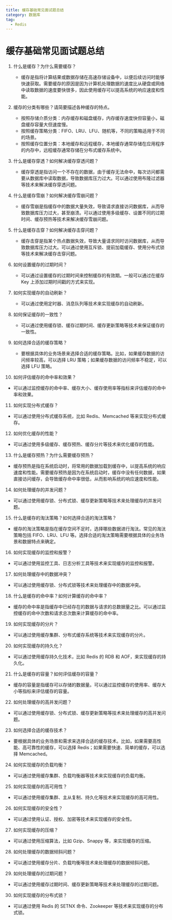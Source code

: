 ```yaml
---
title: 缓存基础常见面试题总结
category: 数据库
tag:
  - Redis
---
```

# 缓存基础常见面试题总结

1. 什么是缓存？为什么需要缓存？

    - 缓存是指将计算结果或数据存储在高速存储设备中，以便后续访问时能够快速获取。需要缓存的原因是因为计算机处理数据的速度比从硬盘或网络中读取数据的速度要快很多，因此使用缓存可以提高系统的响应速度和性能。

2. 缓存的分类有哪些？请简要描述各种缓存的特点。

    - 按照存储介质分类：内存缓存和磁盘缓存，内存缓存速度快但容量小，磁盘缓存容量大但速度慢。
    - 按照缓存策略分类：FIFO、LRU、LFU、随机等，不同的策略适用于不同的场景。
    - 按照缓存位置分类：本地缓存和远程缓存，本地缓存通常存储在应用程序的内存中，远程缓存通常存储在分布式缓存系统中。

3. 什么是缓存穿透？如何解决缓存穿透问题？

    - 缓存穿透是指访问一个不存在的数据，由于缓存无法命中，每次访问都需要从数据库中读取数据，导致数据库压力过大。可以通过使用布隆过滤器等技术来解决缓存穿透问题。

4. 什么是缓存雪崩？如何解决缓存雪崩问题？

    - 缓存雪崩是指缓存中的数据大量失效，导致请求直接访问数据库，从而导致数据库压力过大，甚至崩溃。可以通过使用多级缓存、设置不同的过期时间、缓存预热等技术来解决缓存雪崩问题。

5. 什么是缓存击穿？如何解决缓存击穿问题？

    - 缓存击穿是指某个热点数据失效，导致大量请求同时访问数据库，从而导致数据库压力过大。可以通过使用互斥锁、提前加载缓存、使用分布式锁等技术来解决缓存击穿问题。

6. 如何设置缓存的过期时间？

    - 可以通过设置缓存的过期时间来控制缓存的有效期。一般可以通过在缓存 Key 上添加过期时间戳的方式来实现。

7. 如何实现缓存的自动刷新？

    - 可以通过使用定时器、消息队列等技术来实现缓存的自动刷新。

8. 如何保证缓存的一致性？

    - 可以通过使用缓存锁、缓存过期时间、缓存更新策略等技术来保证缓存的一致性。

9. 如何选择合适的缓存策略？

    - 要根据具体的业务场景来选择合适的缓存策略。比如，如果缓存数据的访问频率较高，可以选择 LRU 策略；如果缓存数据的访问频率不稳定，可以选择 LFU 策略。

10. 如何评估缓存的命中率和效果？

- 可以通过监控缓存的命中率、缓存大小、缓存使用率等指标来评估缓存的命中率和效果。

11. 如何实现分布式缓存？

- 可以通过使用分布式缓存系统，比如 Redis、Memcached 等来实现分布式缓存。

12. 如何优化缓存的性能？

- 可以通过使用多级缓存、缓存预热、缓存分片等技术来优化缓存的性能。

13. 什么是缓存预热？为什么需要缓存预热？

- 缓存预热是指在系统启动时，将常用的数据加载到缓存中，以提高系统的响应速度和性能。需要缓存预热是因为在系统启动时，缓存中没有任何数据，如果直接访问缓存，会导致缓存命中率很低，从而影响系统的响应速度和性能。

14. 如何处理缓存的并发问题？

- 可以通过使用缓存锁、分布式锁、缓存更新策略等技术来处理缓存的并发问题。

15. 什么是缓存的淘汰策略？如何选择合适的淘汰策略？

- 缓存的淘汰策略是指在缓存空间不足时，选择哪些数据进行淘汰。常见的淘汰策略包括 FIFO、LRU、LFU 等。选择合适的淘汰策略需要根据具体的业务场景和数据特点来确定。

16. 如何实现缓存的监控和报警？

- 可以通过使用监控工具、日志分析工具等技术来实现缓存的监控和报警。

17. 如何处理缓存中的数据冲突？

- 可以通过使用缓存锁、分布式锁等技术来处理缓存中的数据冲突。

18. 什么是缓存的命中率？如何计算缓存的命中率？

- 缓存的命中率是指缓存中已经存在的数据与请求的总数据量之比。可以通过监控缓存的命中次数和请求总次数来计算缓存的命中率。

19. 如何实现缓存的分片？

- 可以通过使用缓存集群、分布式缓存系统等技术来实现缓存的分片。

20. 如何实现缓存的持久化？

- 可以通过使用缓存持久化技术，比如 Redis 的 RDB 和 AOF，来实现缓存的持久化。

21. 什么是缓存的容量？如何评估缓存的容量？

- 缓存的容量是指缓存可以存储的数据量。可以通过监控缓存的使用率、缓存大小等指标来评估缓存的容量。

22. 如何处理缓存的高并发问题？

- 可以通过使用缓存锁、分布式锁、缓存更新策略等技术来处理缓存的高并发问题。

23. 如何选择合适的缓存技术？

- 要根据具体的业务场景和需求来选择合适的缓存技术。比如，如果需要高性能、高可靠性的缓存，可以选择 Redis；如果需要快速、简单的缓存，可以选择 Memcached。

24. 如何实现缓存的负载均衡？

- 可以通过使用缓存集群、负载均衡器等技术来实现缓存的负载均衡。

25. 如何实现缓存的高可用性？

- 可以通过使用缓存集群、主从复制、持久化等技术来实现缓存的高可用性。

26. 如何实现缓存的安全性？

- 可以通过使用认证、授权、加密等技术来实现缓存的安全性。

27. 如何实现缓存的压缩？

- 可以通过使用压缩算法，比如 Gzip、Snappy 等，来实现缓存的压缩。

28. 如何处理缓存的数据倾斜问题？

- 可以通过使用缓存分片、负载均衡等技术来处理缓存的数据倾斜问题。

29. 如何处理缓存的过期问题？

- 可以通过使用缓存过期时间、缓存更新策略等技术来处理缓存的过期问题。

30. 如何实现缓存的分布式锁？

- 可以通过使用 Redis 的 SETNX 命令、Zookeeper 等技术来实现缓存的分布式锁。
